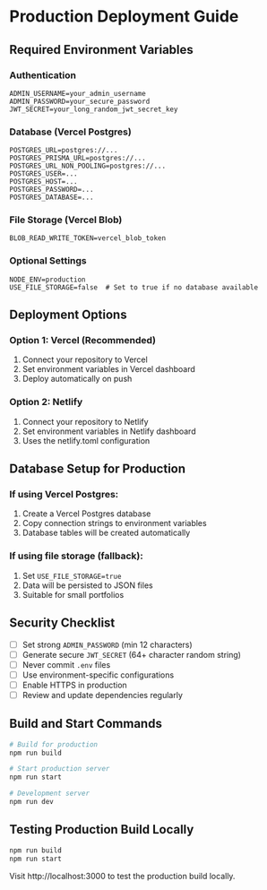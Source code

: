 # Production Deployment Guide

## Required Environment Variables

### Authentication
```
ADMIN_USERNAME=your_admin_username
ADMIN_PASSWORD=your_secure_password
JWT_SECRET=your_long_random_jwt_secret_key
```

### Database (Vercel Postgres)
```
POSTGRES_URL=postgres://...
POSTGRES_PRISMA_URL=postgres://...
POSTGRES_URL_NON_POOLING=postgres://...
POSTGRES_USER=...
POSTGRES_HOST=...
POSTGRES_PASSWORD=...
POSTGRES_DATABASE=...
```

### File Storage (Vercel Blob)
```
BLOB_READ_WRITE_TOKEN=vercel_blob_token
```

### Optional Settings
```
NODE_ENV=production
USE_FILE_STORAGE=false  # Set to true if no database available
```

## Deployment Options

### Option 1: Vercel (Recommended)
1. Connect your repository to Vercel
2. Set environment variables in Vercel dashboard
3. Deploy automatically on push

### Option 2: Netlify
1. Connect your repository to Netlify
2. Set environment variables in Netlify dashboard
3. Uses the netlify.toml configuration

## Database Setup for Production

### If using Vercel Postgres:
1. Create a Vercel Postgres database
2. Copy connection strings to environment variables
3. Database tables will be created automatically

### If using file storage (fallback):
1. Set `USE_FILE_STORAGE=true`
2. Data will be persisted to JSON files
3. Suitable for small portfolios

## Security Checklist

- [ ] Set strong `ADMIN_PASSWORD` (min 12 characters)
- [ ] Generate secure `JWT_SECRET` (64+ character random string)
- [ ] Never commit `.env` files
- [ ] Use environment-specific configurations
- [ ] Enable HTTPS in production
- [ ] Review and update dependencies regularly

## Build and Start Commands

```bash
# Build for production
npm run build

# Start production server
npm run start

# Development server
npm run dev
```

## Testing Production Build Locally

```bash
npm run build
npm run start
```

Visit http://localhost:3000 to test the production build locally.
